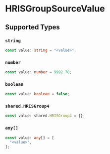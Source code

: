 # HRISGroupSourceValue


## Supported Types

### `string`

```typescript
const value: string = "<value>";
```

### `number`

```typescript
const value: number = 9992.78;
```

### `boolean`

```typescript
const value: boolean = false;
```

### `shared.HRISGroup4`

```typescript
const value: shared.HRISGroup4 = {};
```

### `any[]`

```typescript
const value: any[] = [
  "<value>",
];
```

